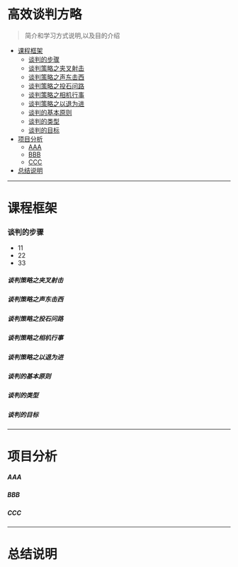 # 高效谈判方略

> 简介和学习方式说明,以及目的介绍

- [课程框架](#课程框架)
    - [谈判的步骤](#谈判的步骤)
    - [谈判策略之夹叉射击](#谈判策略之夹叉射击)
    - [谈判策略之声东击西](#谈判策略之声东击西)
    - [谈判策略之投石问路](#谈判策略之投石问路)
    - [谈判策略之相机行事](#谈判策略之相机行事)
    - [谈判策略之以退为进](#谈判策略之以退为进)
    - [谈判的基本原则](#谈判的基本原则)
    - [谈判的类型](#谈判的类型)
    - [谈判的目标](#谈判的目标)
- [项目分析](#项目分析)
    - [AAA](-#--AAA)
    - [BBB](#BBB)
    - [CCC](#CCC)
- [总结说明](#总结说明)

---

# 课程框架

### 谈判的步骤

- 11
- 22
- 33




##### 谈判策略之夹叉射击

##### 谈判策略之声东击西

##### 谈判策略之投石问路

##### 谈判策略之相机行事

##### 谈判策略之以退为进

##### 谈判的基本原则

##### 谈判的类型

##### 谈判的目标


---

# 项目分析

##### AAA

##### BBB

##### CCC
---
# 总结说明


